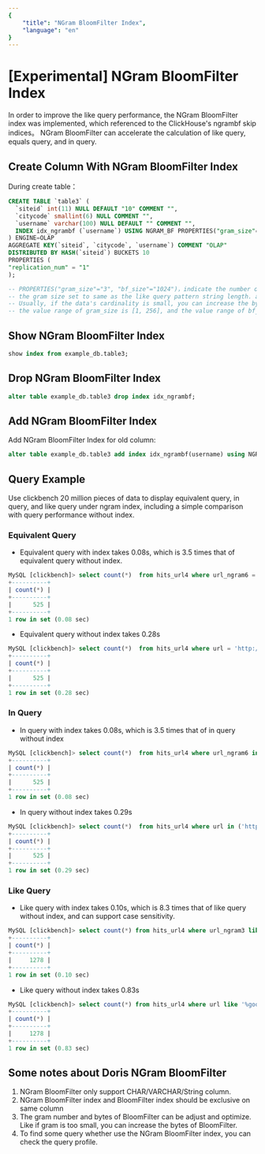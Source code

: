 ```yaml
---
{
    "title": "NGram BloomFilter Index",
    "language": "en"
}
---
```


<!--
Licensed to the Apache Software Foundation (ASF) under one
or more contributor license agreements.  See the NOTICE file
distributed with this work for additional information
regarding copyright ownership.  The ASF licenses this file
to you under the Apache License, Version 2.0 (the
"License"); you may not use this file except in compliance
with the License.  You may obtain a copy of the License at

  http://www.apache.org/licenses/LICENSE-2.0

Unless required by applicable law or agreed to in writing,
software distributed under the License is distributed on an
"AS IS" BASIS, WITHOUT WARRANTIES OR CONDITIONS OF ANY
KIND, either express or implied.  See the License for the
specific language governing permissions and limitations
under the License.
-->

# [Experimental] NGram BloomFilter Index

<version since="2.0.0">
</version>

In order to improve the like query performance, the NGram BloomFilter index was implemented, which referenced to the ClickHouse's ngrambf skip indices。
NGram BloomFilter can accelerate the calculation of like query, equals query, and in query.

## Create Column With NGram BloomFilter Index

During create table：

```sql
CREATE TABLE `table3` (
  `siteid` int(11) NULL DEFAULT "10" COMMENT "",
  `citycode` smallint(6) NULL COMMENT "",
  `username` varchar(100) NULL DEFAULT "" COMMENT "",
  INDEX idx_ngrambf (`username`) USING NGRAM_BF PROPERTIES("gram_size"="3", "bf_size"="256") COMMENT 'username ngram_bf index'
) ENGINE=OLAP
AGGREGATE KEY(`siteid`, `citycode`, `username`) COMMENT "OLAP"
DISTRIBUTED BY HASH(`siteid`) BUCKETS 10
PROPERTIES (
"replication_num" = "1"
);

-- PROPERTIES("gram_size"="3", "bf_size"="1024")，indicate the number of gram and bytes of bloom filter respectively.
-- the gram size set to same as the like query pattern string length. and the suitable bytes of bloom filter can be get by test, more larger more better, 256 maybe is a good start.
-- Usually, if the data's cardinality is small, you can increase the bytes of bloom filter to improve the efficiency.
-- the value range of gram_size is [1, 256], and the value range of bf_size is [64, 65536].
```

## Show NGram BloomFilter Index

```sql
show index from example_db.table3;
```

## Drop NGram BloomFilter Index


```sql
alter table example_db.table3 drop index idx_ngrambf;
```

## Add NGram BloomFilter Index

Add NGram BloomFilter Index for old column:

```sql
alter table example_db.table3 add index idx_ngrambf(username) using NGRAM_BF PROPERTIES("gram_size"="3", "bf_size"="512")comment 'username ngram_bf index' 
```

## Query Example

Use clickbench 20 million pieces of data to display equivalent query, in query, and like query under ngram index, including a simple comparison with query performance without index.

### Equivalent Query
- Equivalent query with index takes 0.08s, which is 3.5 times that of equivalent query without index.
```sql
MySQL [clickbench]> select count(*)  from hits_url4 where url_ngram6 = 'http://lk.wildberries.ru/with_video';
+----------+
| count(*) |
+----------+
|      525 |
+----------+
1 row in set (0.08 sec)
```

- Equivalent query without index takes 0.28s
```sql
MySQL [clickbench]> select count(*)  from hits_url4 where url = 'http://lk.wildberries.ru/with_video';
+----------+
| count(*) |
+----------+
|      525 |
+----------+
1 row in set (0.28 sec)
```

### In Query
- In query with index takes 0.08s, which is 3.5 times that of in query without index
```sql
MySQL [clickbench]> select count(*)  from hits_url4 where url_ngram6 in ('http://lk.wildberries.ru/with_video');
+----------+
| count(*) |
+----------+
|      525 |
+----------+
1 row in set (0.08 sec)
```

- In query without index takes 0.29s
```sql
MySQL [clickbench]> select count(*)  from hits_url4 where url in ('http://lk.wildberries.ru/with_video');
+----------+
| count(*) |
+----------+
|      525 |
+----------+
1 row in set (0.29 sec)
```

### Like Query
- Like query with index takes 0.10s, which is 8.3 times that of like query without index, and can support case sensitivity.
```sql
MySQL [clickbench]> select count(*) from hits_url4 where url_ngram3 like '%google%';
+----------+
| count(*) |
+----------+
|     1278 |
+----------+
1 row in set (0.10 sec)
```

- Like query without index takes 0.83s
```sql
MySQL [clickbench]> select count(*) from hits_url4 where url like '%google%';
+----------+
| count(*) |
+----------+
|     1278 |
+----------+
1 row in set (0.83 sec)
```

## **Some notes about Doris NGram BloomFilter**

1. NGram BloomFilter only support CHAR/VARCHAR/String column.
2. NGram BloomFilter index and BloomFilter index should be exclusive on same column
3. The gram number and bytes of BloomFilter can be adjust and optimize. Like if gram is too small, you can increase the bytes of BloomFilter.
4. To find some query whether use the NGram BloomFilter index, you can check the query profile.
